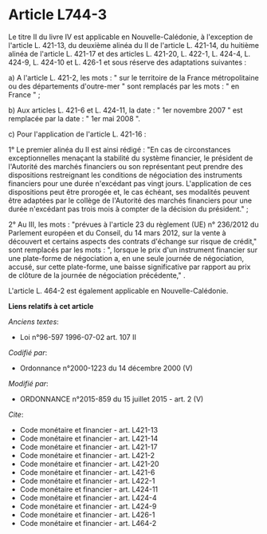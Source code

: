 # Article L744-3

Le titre II du livre IV est applicable en Nouvelle-Calédonie, à l'exception de l'article L. 421-13, du deuxième alinéa du II
de l'article L. 421-14, du huitième alinéa de l'article L. 421-17 et des articles L. 421-20, L. 422-1, L. 424-4, L. 424-9, L.
424-10 et L. 426-1 et sous réserve des adaptations suivantes : 

a) A l'article L. 421-2, les mots : " sur le territoire de la France métropolitaine ou des départements d'outre-mer " sont
remplacés par les mots : " en France " ; 

b) Aux articles L. 421-6 et L. 424-11, la date : " 1er novembre 2007 " est remplacée par la date : " 1er mai 2008 ". 

c) Pour l'application de l'article L. 421-16 :

1° Le premier alinéa du II est ainsi rédigé : "En cas de circonstances exceptionnelles menaçant la stabilité du système
financier, le président de l'Autorité des marchés financiers ou son représentant peut prendre des dispositions restreignant
les conditions de négociation des instruments financiers pour une durée n'excédant pas vingt jours. L'application de ces
dispositions peut être prorogée et, le cas échéant, ses modalités peuvent être adaptées par le collège de l'Autorité des
marchés financiers pour une durée n'excédant pas trois mois à compter de la décision du président." ;

2° Au III, les mots : "prévues à l'article 23 du règlement (UE) n° 236/2012 du Parlement européen et du Conseil, du 14 mars
2012, sur la vente à découvert et certains aspects des contrats d'échange sur risque de crédit," sont remplacés par les
mots : ", lorsque le prix d'un instrument financier sur une plate-forme de négociation a, en une seule journée de
négociation, accusé, sur cette plate-forme, une baisse significative par rapport au prix de clôture de la journée de
négociation précédente," .

L'article L. 464-2 est également applicable en Nouvelle-Calédonie.

**Liens relatifs à cet article**

_Anciens textes_:

  - Loi n°96-597 1996-07-02 art. 107 II

_Codifié par_:

  - Ordonnance n°2000-1223 du 14 décembre 2000 (V)

_Modifié par_:

  - ORDONNANCE n°2015-859 du 15 juillet 2015 - art. 2 (V)

_Cite_:

  - Code monétaire et financier - art. L421-13
  - Code monétaire et financier - art. L421-14
  - Code monétaire et financier - art. L421-17
  - Code monétaire et financier - art. L421-2
  - Code monétaire et financier - art. L421-20
  - Code monétaire et financier - art. L421-6
  - Code monétaire et financier - art. L422-1
  - Code monétaire et financier - art. L424-11
  - Code monétaire et financier - art. L424-4
  - Code monétaire et financier - art. L424-9
  - Code monétaire et financier - art. L426-1
  - Code monétaire et financier - art. L464-2
